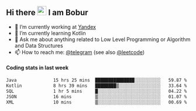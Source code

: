## Hi there <img src="https://media.giphy.com/media/hvRJCLFzcasrR4ia7z/giphy.gif" width="25px" height="25px"> I am Bobur

- 💼 I’m currently working at [Yandex](https://yandex.ru/)
- 🌱 I’m currently learning Kotlin
- 💬 Ask me about anything related to Low Level Programming or Algorithm and Data Structures
- 📫 How to reach me: [@telegram](https://t.me/octoant) (see also [@leetcode](https://leetcode.com/octoant/))    

#### Coding stats in last week

<!--START_SECTION:waka-->

```txt
Java              15 hrs 25 mins  ███████████████░░░░░░░░░░   59.87 %
Kotlin            8 hrs 39 mins   ████████▒░░░░░░░░░░░░░░░░   33.64 %
SQL               1 hr 5 mins     █░░░░░░░░░░░░░░░░░░░░░░░░   04.22 %
JSON              16 mins         ▒░░░░░░░░░░░░░░░░░░░░░░░░   01.07 %
XML               10 mins         ▒░░░░░░░░░░░░░░░░░░░░░░░░   00.69 %
```

<!--END_SECTION:waka-->

